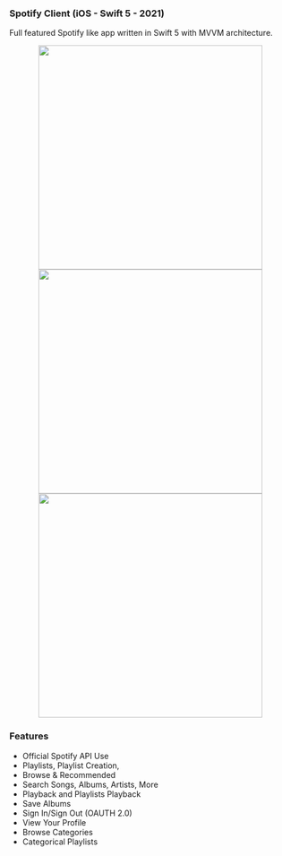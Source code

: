 ### Spotify Client (iOS - Swift 5 - 2021)

Full featured Spotify like app written in Swift 5 with MVVM architecture.



<p align="center">
  <img src="Arts/fill1.gif" height="400">
  
  
  <img src="Arts/Muz1.giff" height="400">
  
  
  <img src="Arts/Muz2.giff" height="400">

</p>







### Features
- Official Spotify API Use
- Playlists, Playlist Creation,
- Browse & Recommended
- Search Songs, Albums, Artists, More
- Playback and Playlists Playback
- Save Albums
- Sign In/Sign Out (OAUTH 2.0)
- View Your Profile
- Browse Categories
- Categorical Playlists
